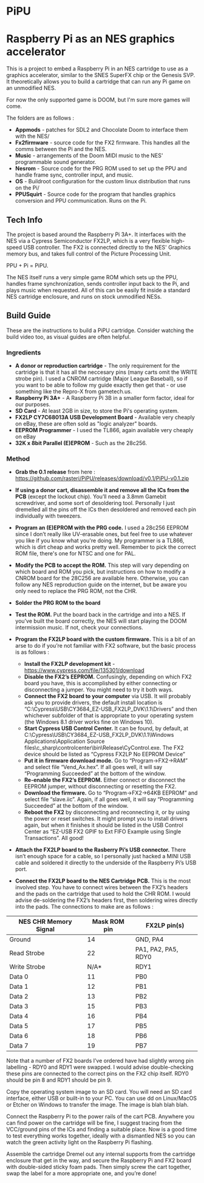 # PiPU
# Raspberry Pi as an NES graphics accelerator 

This is a project to embed a Raspberry Pi in an NES cartridge to use as a graphics accelerator, similar to the SNES SuperFX chip or the Genesis SVP. It theoretically allows you to build a cartridge that can run any Pi game on an unmodified NES.

For now the only supported game is DOOM, but I'm sure more games will come.

The folders are as follows : 
* **Appmods** - patches for SDL2 and Chocolate Doom to interface them with the NES/
* **Fx2firmware** - source code for the FX2 firmware. This handles all the comms between the Pi and the NES.
* **Music** - arrangements of the Doom MIDI music to the NES' programmable sound generator.
* **Nesrom** - Source code for the PRG ROM used to set up the PPU and handle frame sync, controller input, and music.
* **OS** - Buildroot configuration for the custom linux distribution that runs on the Pi/
* **PPUSquirt** - Source code for the program that handles graphics conversion and PPU communication. Runs on the Pi.


## Tech Info ##

The project is based around the Raspberry Pi 3A+. It interfaces with the NES via a Cypress Semiconductor FX2LP, which is a very flexible high-speed USB controller. The FX2 is connected directly to the NES' Graphics memory bus, and takes full control of the Picture Processing Unit.

PPU + Pi = PiPU.

The NES itself runs a very simple game ROM which sets up the PPU, handles frame synchronization, sends controller input back to the Pi, and plays music when requested. All of this can be easily fit inside a standard NES cartridge enclosure, and runs on stock unmodified NESs.

## Build Guide ##

These are the instructions to build a PiPU cartridge. Consider watching the build video too, as visual guides are often helpful.


### Ingredients ###

* **A donor or reproduction cartridge** - The only requirement for the cartridge is that it has all the neccesary pins (many carts omit the WRITE strobe pin). I used a CNROM cartridge (Major League Baseball), so if you want to be able to follow my guide exactly then get that - or use something like the Repro-X from gametech.us.
* **Raspberry Pi 3A+** - A Raspberry Pi 3B in a smaller form factor, ideal for our purposes.
* **SD Card** - At least 2GB in size, to store the Pi's operating system.
* **FX2LP CY7C68013A USB Development Board** - Available very cheaply on eBay, these are often sold as "logic analyzer" boards.
* **EEPROM Programmer** - I used the TL866, again available very cheaply on eBay
* **32K x 8bit Parallel (E)EPROM** - Such as the 28c256.


### Method ###

* **Grab the 0.1 release** from here : https://github.com/rasteri/PiPU/releases/download/v0.1/PiPU-v0.1.zip

* **If using a donor cart, disassemble it and remove all the ICs from the PCB** (except the lockout chip). You’ll need a 3.8mm Gamebit screwdriver, and some sort of desoldering tool. Personally I just dremelled all the pins off the ICs then desoldered and removed each pin individually with tweezers.

* **Program an (E)EPROM with the PRG code.** I used a 28c256 EEPROM since I don’t really like UV-erasable ones, but feel free to use whatever you like if you know what you're doing. My programmer is a TL866, which is dirt cheap and works pretty well. Remember to pick the correct ROM file, there's one for NTSC and one for PAL.

* **Modify the PCB to accept the ROM.** This step will vary depending on which board and ROM you pick, but instructions on how to modify a CNROM board for the 28C256 are available here. Otherwise, you can follow any NES reproduction guide on the internet, but be aware you only need to replace the PRG ROM, not the CHR.

* **Solder the PRG ROM to the board**

* **Test the ROM.** Put the board back in the cartridge and into a NES. If you’ve built the board correctly, the NES will start playing the DOOM intermission music. If not, check your connections.

* **Program the FX2LP board with the custom firmware.** This is a bit of an arse to do if you’re not familiar with FX2 software, but the basic process is as follows : 
  * **Install the FX2LP development kit** - https://www.cypress.com/file/135301/download
  * **Disable the FX2’s EEPROM.** Confusingly, depending on which FX2 board you have, this is accomplished by either connecting or disconnecting a jumper. You might need to try it both ways.
  * **Connect the FX2 board to your computer** via USB. It will probably ask you to provide drivers, the default install location is “C:\Cypress\USB\CY3684_EZ-USB_FX2LP_DVK\1.1\Drivers” and then whichever subfolder of that is appropriate to your operating system (the Windows 8.1 driver works fine on Windows 10).
  * **Start Cypress USB Control Center.** It can be found, by default, at 
C:\Cypress\USB\CY3684_EZ-USB_FX2LP_DVK\1.1\Windows Applications\Application Source files\c_sharp\controlcenter\bin\Release\CyControl.exe. The FX2 device should be listed as “Cypress FX2LP No EEPROM Device”
  * **Put it in firmware download mode.** Go to “Program->FX2->RAM” and select file “Vend_Ax.hex”. If all goes well, it will say “Programming Succeeded” at the bottom of the window.
  * **Re-enable the FX2’s EEPROM.** Either connect or disconnect the EEPROM jumper, without disconnecting or resetting the FX2.
  * **Download the firmware.** Go to “Program->FX2->64KB EEPROM” and select file “slave.iic”. Again, if all goes well, it will say “Programming Succeeded” at the bottom of the window.
  * **Reboot the FX2** by disconnecting and reconnecting it, or by using the power or reset switches. It might prompt you to install drivers again, but when it finishes it should be listed in the USB Control Center as “EZ-USB FX2 GPIF to Ext FIFO Example using Single Transactions”. All good!

* **Attach the FX2LP board to the Rasberry Pi’s USB connector.** There isn’t enough space for a cable, so I personally just hacked a MINI USB cable and soldered it directly to the underside of the Raspberry Pi’s USB port.

* **Connect the FX2LP board to the NES Cartridge PCB.** This is the most involved step. You have to connect wires between the FX2’s headers and the pads on the cartridge that used to hold the CHR ROM. I would advise de-soldering the FX2’s headers first, then soldering wires directly into the pads. The connections to make are as follows : 

| NES CHR Memory Signal | Mask ROM pin | FX2LP pin(s)         |
| --------------------- | ------------ | -------------------- |
| Ground                | 14           | GND, PA4             |
| Read Strobe           | 22           | PA1, PA2, PA5, RDY0  |
| Write Strobe          | N/A*        | RDY1                 |
| Data 0                | 11           | PB0                  |
| Data 1                | 12           | PB1                  |
| Data 2                | 13           | PB2                  |
| Data 3                | 15           | PB3                  |
| Data 4                | 16           | PB4                  |
| Data 5                | 17           | PB5                  |
| Data 6                | 18           | PB6                  |
| Data 7                | 19           | PB7                  |


Note that a number of FX2 boards I’ve ordered have had slightly wrong pin labelling - RDY0 and RDY1 were swapped. I would advise double-checking these pins are connected to the correct pins on the FX2 chip itself. RDY0 should be pin 8 and RDY1 should be pin 9.

Copy the operating system image to an SD card. You will need an SD card interface, either USB or built-in to your PC. You can use dd on Linux/MacOS or Etcher on Windows to transfer the image. The image is blah blah blah. 

Connect the Raspberry Pi to the power rails of the cart PCB. 
Anywhere you can find power on the cartridge will be fine, I suggest tracing from the VCC/ground pins of the ICs and finding a suitable place. Now is a good time to test everything works together, ideally with a dismantled NES so you can watch the green activity light on the Raspberry Pi flashing.

Assemble the cartridge
Dremel out any internal supports from the cartridge enclosure that get in the way, and secure the Raspberry Pi and FX2 board with double-sided sticky foam pads. Then simply screw the cart together, swap the label for a more appropriate one, and you’re done!
